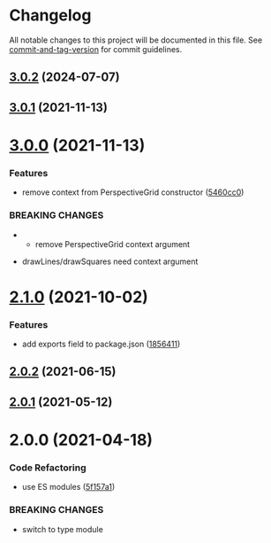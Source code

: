 # Changelog

All notable changes to this project will be documented in this file. See [commit-and-tag-version](https://github.com/absolute-version/commit-and-tag-version) for commit guidelines.

## [3.0.2](https://github.com/dmnsgn/perspective-grid/compare/v3.0.1...v3.0.2) (2024-07-07)



## [3.0.1](https://github.com/dmnsgn/perspective-grid/compare/v3.0.0...v3.0.1) (2021-11-13)



# [3.0.0](https://github.com/dmnsgn/perspective-grid/compare/v2.1.0...v3.0.0) (2021-11-13)


### Features

* remove context from PerspectiveGrid constructor ([5460cc0](https://github.com/dmnsgn/perspective-grid/commit/5460cc0c34ddb040187b64418984a873e1f5fa86))


### BREAKING CHANGES

* - remove PerspectiveGrid context argument
- drawLines/drawSquares need context argument



# [2.1.0](https://github.com/dmnsgn/perspective-grid/compare/v2.0.2...v2.1.0) (2021-10-02)


### Features

* add exports field to package.json ([1856411](https://github.com/dmnsgn/perspective-grid/commit/1856411e1ae3073e0d3b24166882cb012fc2260a))



## [2.0.2](https://github.com/dmnsgn/perspective-grid/compare/v2.0.1...v2.0.2) (2021-06-15)



## [2.0.1](https://github.com/dmnsgn/perspective-grid/compare/v2.0.0...v2.0.1) (2021-05-12)



# 2.0.0 (2021-04-18)


### Code Refactoring

* use ES modules ([5f157a1](https://github.com/dmnsgn/perspective-grid/commit/5f157a19b9dbd4ebdedeef5771443586a9f6b195))


### BREAKING CHANGES

* switch to type module
